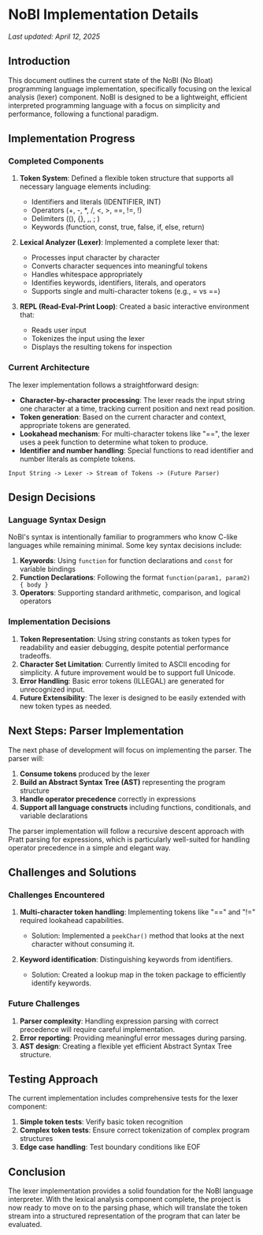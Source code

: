 # NoBl Implementation Details
_Last updated: April 12, 2025_

## Introduction

This document outlines the current state of the NoBl (No Bloat) programming language implementation, specifically focusing on the lexical analysis (lexer) component. NoBl is designed to be a lightweight, efficient interpreted programming language with a focus on simplicity and performance, following a functional paradigm.

## Implementation Progress

### Completed Components

1. **Token System**: Defined a flexible token structure that supports all necessary language elements including:
   - Identifiers and literals (IDENTIFIER, INT)
   - Operators (+, -, *, /, <, >, ==, !=, !)
   - Delimiters ((), {}, ,, ; )
   - Keywords (function, const, true, false, if, else, return)

2. **Lexical Analyzer (Lexer)**: Implemented a complete lexer that:
   - Processes input character by character
   - Converts character sequences into meaningful tokens
   - Handles whitespace appropriately
   - Identifies keywords, identifiers, literals, and operators
   - Supports single and multi-character tokens (e.g., = vs ==)

3. **REPL (Read-Eval-Print Loop)**: Created a basic interactive environment that:
   - Reads user input
   - Tokenizes the input using the lexer
   - Displays the resulting tokens for inspection

### Current Architecture

The lexer implementation follows a straightforward design:

- **Character-by-character processing**: The lexer reads the input string one character at a time, tracking current position and next read position.
- **Token generation**: Based on the current character and context, appropriate tokens are generated.
- **Lookahead mechanism**: For multi-character tokens like "==", the lexer uses a peek function to determine what token to produce.
- **Identifier and number handling**: Special functions to read identifier and number literals as complete tokens.

```
Input String -> Lexer -> Stream of Tokens -> (Future Parser)
```

## Design Decisions

### Language Syntax Design

NoBl's syntax is intentionally familiar to programmers who know C-like languages while remaining minimal. Some key syntax decisions include:

1. **Keywords**: Using `function` for function declarations and `const` for variable bindings
2. **Function Declarations**: Following the format `function(param1, param2) { body }`
3. **Operators**: Supporting standard arithmetic, comparison, and logical operators

### Implementation Decisions

1. **Token Representation**: Using string constants as token types for readability and easier debugging, despite potential performance tradeoffs.
2. **Character Set Limitation**: Currently limited to ASCII encoding for simplicity. A future improvement would be to support full Unicode.
3. **Error Handling**: Basic error tokens (ILLEGAL) are generated for unrecognized input.
4. **Future Extensibility**: The lexer is designed to be easily extended with new token types as needed.

## Next Steps: Parser Implementation

The next phase of development will focus on implementing the parser. The parser will:

1. **Consume tokens** produced by the lexer
2. **Build an Abstract Syntax Tree (AST)** representing the program structure
3. **Handle operator precedence** correctly in expressions
4. **Support all language constructs** including functions, conditionals, and variable declarations

The parser implementation will follow a recursive descent approach with Pratt parsing for expressions, which is particularly well-suited for handling operator precedence in a simple and elegant way.

## Challenges and Solutions

### Challenges Encountered

1. **Multi-character token handling**: Implementing tokens like "==" and "!=" required lookahead capabilities.
   - Solution: Implemented a `peekChar()` method that looks at the next character without consuming it.

2. **Keyword identification**: Distinguishing keywords from identifiers.
   - Solution: Created a lookup map in the token package to efficiently identify keywords.

### Future Challenges

1. **Parser complexity**: Handling expression parsing with correct precedence will require careful implementation.
2. **Error reporting**: Providing meaningful error messages during parsing.
3. **AST design**: Creating a flexible yet efficient Abstract Syntax Tree structure.

## Testing Approach

The current implementation includes comprehensive tests for the lexer component:

1. **Simple token tests**: Verify basic token recognition
2. **Complex token tests**: Ensure correct tokenization of complex program structures
3. **Edge case handling**: Test boundary conditions like EOF

## Conclusion

The lexer implementation provides a solid foundation for the NoBl language interpreter. With the lexical analysis component complete, the project is now ready to move on to the parsing phase, which will translate the token stream into a structured representation of the program that can later be evaluated.